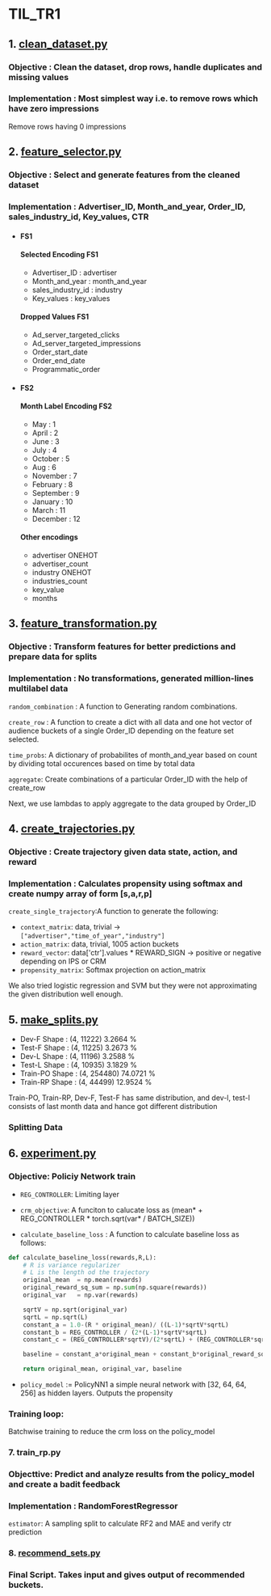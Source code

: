 # TIL_TR1

## 1. [clean_dataset.py](clean_dataset.py)

### Objective : Clean the dataset, drop rows, handle duplicates and missing values

### Implementation : Most simplest way i.e. to remove rows which have zero impressions

Remove rows having 0 impressions

## 2. [feature_selector.py](feature_selector.py)

### Objective : Select and generate features from the cleaned dataset

### Implementation : Advertiser_ID, Month_and_year, Order_ID, sales_industry_id, Key_values, CTR

-   #### FS1

    #### Selected Encoding FS1

    -   Advertiser_ID : advertiser
    -   Month_and_year : month_and_year
    -   sales_industry_id : industry
    -   Key_values : key_values

    #### Dropped Values FS1

    -   Ad_server_targeted_clicks
    -   Ad_server_targeted_impressions
    -   Order_start_date
    -   Order_end_date
    -   Programmatic_order

-   #### FS2

    #### Month Label Encoding FS2

    -   May : 1
    -   April : 2
    -   June : 3
    -   July : 4
    -   October : 5
    -   Aug : 6
    -   November : 7
    -   February : 8
    -   September : 9
    -   January : 10
    -   March : 11
    -   December : 12

    #### Other encodings

    -   advertiser ONEHOT
    -   advertiser_count
    -   industry ONEHOT
    -   industries_count
    -   key_value
    -   months

## 3. [feature_transformation.py](feature_transformation.py)

### Objective : Transform features for better predictions and prepare data for splits

### Implementation : No transformations, generated million-lines multilabel data

`random_combination` : A function to Generating random combinations.

`create_row` : A function to create a dict with all data and one hot vector of audience buckets of a single Order_ID depending on the feature set selected.

`time_probs`: A dictionary of probabilites of month_and_year based on count by dividing total occurences based on time by total data

`aggregate`: Create combinations of a particular Order_ID with the help of create_row

Next, we use lambdas to apply aggregate to the data grouped by Order_ID

## 4. [create_trajectories.py](create_trajectories.py)

### Objective : Create trajectory given data state, action, and reward

### Implementation : Calculates propensity using softmax and create numpy array of form [s,a,r,p]

`create_single_trajectory`:A function to generate the following:

-   `context_matrix`: data, trivial -> `["advertiser","time_of_year","industry"]`
-   `action_matrix`: data, trivial, 1005 action buckets
-   `reward_vector`: data['ctr'].values \* REWARD_SIGN -> positive or negative depending on IPS or CRM
-   `propensity_matrix`: Softmax projection on action_matrix

We also tried logistic regression and SVM but they were not approximating the given distribution well enough.

## 5. [make_splits.py](make_splits.py)

- Dev-F Shape      : (4, 11222)     3.2664 %
- Test-F Shape     : (4, 11225)     3.2673 %
- Dev-L Shape      : (4, 11196)     3.2588 %
- Test-L Shape     : (4, 10935)     3.1829 %
- Train-PO Shape   : (4, 254480)    74.0721 %
- Train-RP Shape   : (4, 44499)     12.9524 %

Train-PO, Train-RP, Dev-F, Test-F has same distribution, and dev-l, test-l consists of last month data and hance got different distribution
### Splitting Data

## 6. [experiment.py](experiment.py)

### Objective: Policiy Network train

-   `REG_CONTROLLER`: Limiting layer

-   `crm_objective`: A funciton to calucate loss as (mean* + REG_CONTROLLER \* torch.sqrt(var* / BATCH_SIZE))

-   `calculate_baseline_loss` : A function to calculate baseline loss as follows:
```python
def calculate_baseline_loss(rewards,R,L):
    # R is variance regularizer
    # L is the length od the trajectory
    original_mean  = np.mean(rewards)
    original_reward_sq_sum = np.sum(np.square(rewards))
    original_var   = np.var(rewards)

    sqrtV = np.sqrt(original_var)
    sqrtL = np.sqrt(L)
    constant_a = 1.0-(R * original_mean)/ ((L-1)*sqrtV*sqrtL)
    constant_b = REG_CONTROLLER / (2*(L-1)*sqrtV*sqrtL)
    constant_c = (REG_CONTROLLER*sqrtV)/(2*sqrtL) + (REG_CONTROLLER*sqrtL*original_mean*original_mean)/(2*(L-1)*sqrtV)

    baseline = constant_a*original_mean + constant_b*original_reward_sq_sum + constant_c

    return original_mean, original_var, baseline
```
-   `policy_model` := PolicyNN1 a simple neural network with [32, 64, 64, 256] as hidden layers. Outputs the propensity

### Training loop:

Batchwise training to reduce the crm loss on the policy_model

### 7. train_rp.py

### Objecttive: Predict and analyze results from the policy_model and create a badit feedback

### Implementation : RandomForestRegressor

`estimator`: A sampling split to calculate RF2 and MAE and verify ctr prediction

### 8. [recommend_sets.py](recommend_sets.py)

### Final Script. Takes input and gives output of recommended buckets.
